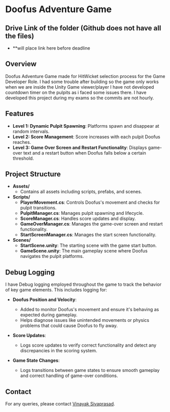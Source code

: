 # Doofus Adventure Game
## Drive Link of the folder (Github does not have all the files)
- **will place link here before deadline

## Overview

Doofus Adventure Game made for HitWicket selection process for the Game Developer Role.
I had some trouble after building so the game only works when we are inside the Unity Game viewer/player
I have not developed countdown timer on the pulpits as i faced some issues there.
I have developed this project during my exams so the commits are not hourly.

## Features

- **Level 1: Dynamic Pulpit Spawning**: Platforms spawn and disappear at random intervals.
- **Level 2: Score Management**: Score increases with each pulpit Doofus reaches.
- **Level 3: Game Over Screen and Restart Functionality**: Displays game-over text and a restart button when Doofus falls below a certain threshold.

## Project Structure

- **Assets/**
  - Contains all assets including scripts, prefabs, and scenes.
- **Scripts/**
  - **PlayerMovement.cs**: Controls Doofus's movement and checks for pulpit transitions.
  - **PulpitManager.cs**: Manages pulpit spawning and lifecycle.
  - **ScoreManager.cs**: Handles score updates and display.
  - **GameOverManager.cs**: Manages the game-over screen and restart functionality.
  - **StartScreenManager.cs**: Manages the start screen functionality.
- **Scenes/**
  - **StartScene.unity**: The starting scene with the game start button.
  - **GameScene.unity**: The main gameplay scene where Doofus navigates the pulpit platforms.

## Debug Logging

I have Debug logging employed throughout the game to track the behavior of key game elements. This includes logging for:

- **Doofus Position and Velocity**:
  - Added to monitor Doofus's movement and ensure it's behaving as expected during gameplay.
  - Helps diagnose issues like unintended movements or physics problems that could cause Doofus to fly away.

- **Score Updates**:
  - Logs score updates to verify correct functionality and detect any discrepancies in the scoring system.

- **Game State Changes**:
  - Logs transitions between game states to ensure smooth gameplay and correct handling of game-over conditions.

## Contact

For any queries, please contact [Vinayak Sivaprasad](mailto:vinayaksivaprasad.si@gmail.com).
